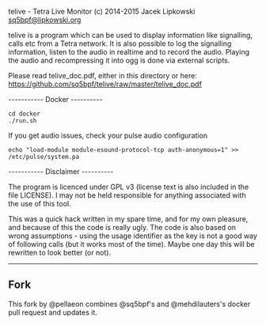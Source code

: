 telive - Tetra Live Monitor
(c) 2014-2015 Jacek Lipkowski <sq5bpf@lipkowski.org>

telive is a program which can be used to display information like
signalling, calls etc from a Tetra network. It is also possible to
log the signalling information, listen to the audio in realtime and
to record the audio. Playing the audio and recompressing it into ogg
is done via external scripts.

Please read telive_doc.pdf, either in this directory or here:
https://github.com/sq5bpf/telive/raw/master/telive_doc.pdf

----------- Docker ----------

```
cd docker
./run.sh
```

If you get audio issues, check your pulse audio configuration

```echo "load-module module-esound-protocol-tcp auth-anonymous=1" >> /etc/pulse/system.pa```

----------- Disclaimer ----------

The program is licenced under GPL v3 (license text is also included in the 
file LICENSE). I may not be held responsible for anything associated with 
the use of this tool.


This was a quick hack written in my spare time, and for my own pleasure,
and because of this the code is really ugly. The code is also based on wrong 
assumptions - using the usage identifier as the key is not a good way of 
following calls (but it works most of the time). Maybe one day this will
be rewritten to look better (or not).

-----------------------------------

## Fork

This fork by @pellaeon combines @sq5bpf's and @mehdilauters's docker pull request and updates it.

